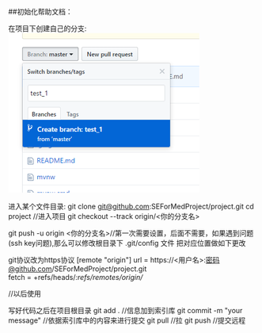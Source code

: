 ##初始化帮助文档：

在项目下创建自己的分支:
![how to create a branch](./creatbranch.PNG)

进入某个文件目录:
git clone git@github.com:SEForMedProject/project.git
cd project //进入项目
git checkout --track origin/<你的分支名>

git push -u origin <你的分支名>//第一次需要设置，后面不需要，如果遇到问题(ssh key问题),那么可以修改根目录下 .git/config 文件 把对应位置做如下更改

git协议改为https协议
[remote "origin"]
		url =  https://<用户名>:密码@github.com/SEForMedProject/project.git        
		fetch = +refs/heads/*:refs/remotes/origin/*




//以后使用

写好代码之后在项目根目录
git add . //信息加到索引库 
git commit -m "your message" //依据索引库中的内容来进行提交
git pull //拉
git push //提交远程


